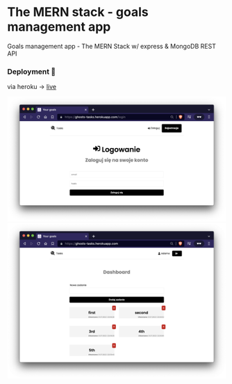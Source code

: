 # The MERN stack - goals management app

Goals management app - The MERN Stack w/ express & MongoDB REST API

### Deployment 👋 
via heroku -> [live] 

![preview][preview1-url]
![preview][preview2-url]


[preview1-url]: https://raw.githubusercontent.com/pajlotapps/mern-goals/main/showcase/Screenshot-01.png
[preview2-url]: https://raw.githubusercontent.com/pajlotapps/mern-goals/main/showcase/Screenshot-02.png

[live]: https://ghosts-tasks.herokuapp.com/
